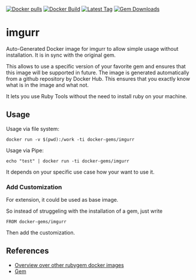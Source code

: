[![Docker pulls](https://img.shields.io/docker/pulls/rubygem/imgurr.svg)](https://hub.docker.com/r/rubygem/imgurr/)
[![Docker Build](https://img.shields.io/docker/automated/rubygem/imgurr.svg)](https://hub.docker.com/r/rubygem/imgurr/)
[![Latest Tag](https://img.shields.io/github/tag/docker-rubygem/imgurr.svg)](https://hub.docker.com/r/rubygem/imgurr/)
[![Gem Downloads](https://img.shields.io/gem/dt/imgurr.svg)](https://rubygems.org/gems/imgurr/)
# imgurr

Auto-Generated Docker image for imgurr to allow simple usage without installation.
It is in sync with the original gem.

This allows to use a specific version of your favorite gem and ensures that this image will be supported in future.
The image is generated automatically from a github repository by Docker Hub.
This ensures that you exactly know what is in the image and what not.

It lets you use Ruby Tools without the need to install ruby on your machine.

## Usage

Usage via file system:

`docker run -v $(pwd):/work -ti docker-gems/imgurr`

Usage via Pipe:

`echo "test" | docker run -ti docker-gems/imgurr`

It depends on your specific use case how your want to use it.

### Add Customization

For extension, it could be used as base image.

So instead of struggeling with the installation of a gem, just write

`FROM docker-gems/imgurr`

Then add the customization.

## References

 - [Overview over other rubygem docker images](https://github.com/thinkbot/docker-rubygem)
 - [Gem](https://rubygems.org/gems/imgurr/)
